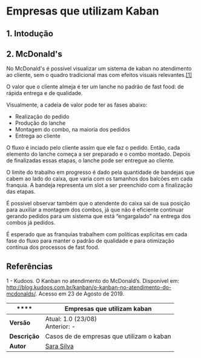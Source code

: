# Empresas que utilizam Kaban

## 1. Intodução

## 2. McDonald's

No McDonald's é possível visualizar um sistema de kaban no atendimento ao cliente, sem o quadro tradicional mas com efeitos visuais relevantes.[[1]](#referencias)

O valor que o cliente almeja é ter um lanche no padrão de fast food: de rápida entrega e de qualidade.

Visualmente, a cadeia de valor pode ter as fases abaixo:
* Realização do pedido
* Produção do lanche
* Montagem do combo, na maioria dos pedidos
* Entrega ao cliente

O fluxo é inciado pelo cliente assim que ele faz o pedido. Então, cada elemento do lanche começa a ser preparado e o combo montado. Depois de finalizadas essas etapas, o lanche pode ser entregue ao cliente.

O limite do trabalho em progresso é dado pela quantidade de bandejas que cabem ao lado do caixa, que varia com os tamanhos dos balcões em cada franquia. A bandeja representa um slot a ser preenchido com a finalização das etapas.

É possível observar também que o atendente do caixa sai de sua posição para auxiliar a montagem dos combos, já que não é eficiente continuar gerando pedidos para um sistema que está “engargalado” na entrega dos combos já pedidos.

É esperado que as franquias trabalhem com políticas explícitas em cada fase do fluxo para manter o padrão de qualidade e para otimização contínua dos processos de fast food.


## Referências
1 - Kudoos. O Kanban no atendimento do McDonald’s. Disponível em: http://blog.kudoos.com.br/kanban/o-kanban-no-atendimento-do-mcdonalds/. Acesso em 23 de Agosto de 2019.

|**** | **Empresas que utilizam kaban**  |
|--|--|
| **Versão**| Atual: 1.0 (23/08) <br> Anterior: - |
| **Descrição** | Casos de de empresas que utilizam o kaban |
|**Autor**| [Sara Silva](https://github.com/silvasara) |
